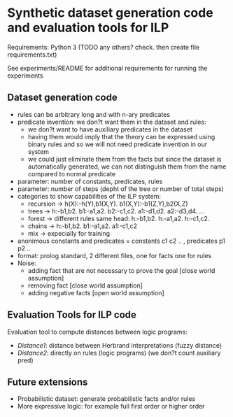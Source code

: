 # Synthetic dataset generation code and evaluation tools for ILP

Requirements: Python 3 (TODO any others? check. then create file requirements.txt)

See experiments/README for additional requirements for running the experiments


## Dataset generation code

* rules can be arbitrary long and with n-ary predicates
* predicate invention: we don?t want them in the dataset and rules:
   * we don?t want to have auxiliary predicates in the dataset
   * having them would imply that the theory can be expressed using binary rules and so we will not need predicate invention in our system
   * we could just eliminate them from the facts but since the dataset is automatically generated, we can not distinguish them from the name compared to normal predicate
* parameter: number of constants, predicates, rules
* parameter: number of steps (depht of the tree or number of total steps)
* categories to show capabilities of the ILP system:
   * recursion -> h(X):-h(Y),b1(X,Y). b1(X,Y):-b1(Z,Y),b2(X,Z)
   * trees -> h:-b1,b2. b1:-a1,a2. b2:-c1,c2. a1:-d1,d2. a2:-d3,d4. ...
   * forest -> different rules same head: h:-b1,b2. h:-a1,a2. h:-c1,c2.
   * chains -> h:-b1,b2. b1:-a1,a2. a1:-c1,c2
   * mix -> expecially for training
* anonimous constants and predicates = constants c1 c2 .. , predicates p1 p2 ..
* format: prolog standard, 2 different files, one for facts one for rules
* Noise:
   * adding fact that are not necessary to prove the goal [close world assumption]
   * removing fact [close world assumption]
   * adding negative facts [open world assumption]

## Evaluation Tools for ILP code

Evaluation tool to compute distances between logic programs:

* *Distance1*: distance between Herbrand interpretations (fuzzy distance)
* *Distance2*: directly on rules (logic programs) (we don?t count auxiliary pred) <add citation of the paper>

## Future extensions
* Probabilistic dataset: generate probabilistic facts and/or rules
* More expressive logic: for example full first order or higher order
